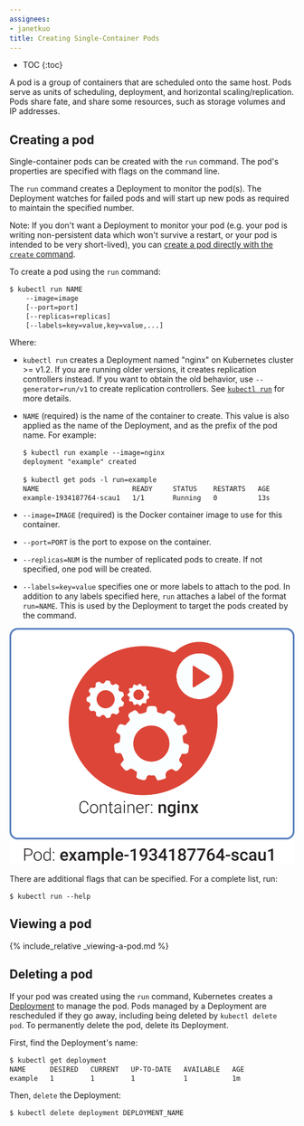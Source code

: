 ```yaml
---
assignees:
- janetkuo
title: Creating Single-Container Pods
---
```


* TOC
{:toc}

A pod is a group of containers that are scheduled
onto the same host. Pods serve as units of scheduling, deployment, and
horizontal scaling/replication. Pods share fate, and share some resources, such
as storage volumes and IP addresses.

## Creating a pod

Single-container pods can be created with the `run` command. The
pod's properties are specified with flags on the command line.

The `run` command creates a Deployment to monitor the pod(s).
The Deployment watches for failed pods and will start up new pods as required
to maintain the specified number.

Note: If you don't want a Deployment to monitor your pod (e.g. your pod
is writing non-persistent data which won't survive a restart, or your pod is
intended to be very short-lived), you can
[create a pod directly with the `create` command](/docs/user-guide/pods/multi-container/).

To create a pod using the `run` command:

```shell
$ kubectl run NAME
    --image=image
    [--port=port]
    [--replicas=replicas]
    [--labels=key=value,key=value,...]
```

Where:

* `kubectl run` creates a Deployment named "nginx" on Kubernetes cluster >= v1.2. If you are running older versions, it creates replication controllers instead. If you want to obtain the old behavior, use `--generator=run/v1` to create replication controllers. See [`kubectl run`](/docs/user-guide/kubectl/kubectl_run/) for more details. 
* `NAME` (required) is the name of the container to create. This value is also
  applied as the name of the Deployment, and as the prefix of the
  pod name. For example:
  
  ```shell 
  $ kubectl run example --image=nginx
  deployment "example" created

  $ kubectl get pods -l run=example
  NAME                       READY     STATUS    RESTARTS   AGE
  example-1934187764-scau1   1/1       Running   0          13s
  ```
* `--image=IMAGE` (required) is the Docker container image to use for this
   container.
* `--port=PORT` is the port to expose on the container.
* `--replicas=NUM` is the number of replicated pods to create. If not specified,
  one pod will be created.
* `--labels=key=value` specifies one or more labels to attach to the pod. In
  addition to any labels specified here, `run` attaches a label of
  the format `run=NAME`. This is used by the Deployment
  to target the pods created by the command.
  
![image](/images/docs/pods/single-container_1.svg)  

There are additional flags that can be specified. For a complete list, run:

    $ kubectl run --help

## Viewing a pod

{% include_relative _viewing-a-pod.md %}

## Deleting a pod

If your pod was created using the `run` command, Kubernetes creates a
[Deployment](/docs/user-guide/deployments/)
to manage the pod. Pods managed by a Deployment are rescheduled if
they go away, including being deleted by `kubectl delete pod`. To permanently
delete the pod, delete its Deployment.

First, find the Deployment's name:

```shell
$ kubectl get deployment 
NAME      DESIRED   CURRENT   UP-TO-DATE   AVAILABLE   AGE
example   1         1         1            1           1m
```

Then, `delete` the Deployment:

```shell
$ kubectl delete deployment DEPLOYMENT_NAME
```

